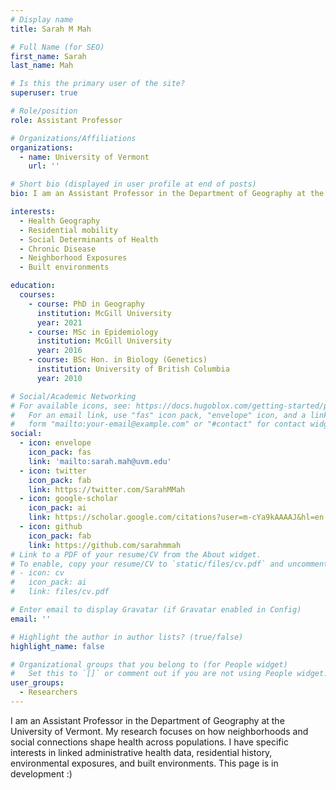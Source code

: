 ```yaml
---
# Display name
title: Sarah M Mah

# Full Name (for SEO)
first_name: Sarah
last_name: Mah

# Is this the primary user of the site?
superuser: true

# Role/position
role: Assistant Professor

# Organizations/Affiliations
organizations:
  - name: University of Vermont
    url: ''

# Short bio (displayed in user profile at end of posts)
bio: I am an Assistant Professor in the Department of Geography at the University of Vermont. My research focuses on how neighborhoods and social connections shape health across populations. I have specific interests in linked administrative health data, residential history, environmental exposures, and built environments. This page is in development :)

interests:
  - Health Geography
  - Residential mobility
  - Social Determinants of Health
  - Chronic Disease
  - Neighborhood Exposures
  - Built environments

education:
  courses:
    - course: PhD in Geography
      institution: McGill University
      year: 2021
    - course: MSc in Epidemiology
      institution: McGill University
      year: 2016
    - course: BSc Hon. in Biology (Genetics)
      institution: University of British Columbia
      year: 2010

# Social/Academic Networking
# For available icons, see: https://docs.hugoblox.com/getting-started/page-builder/#icons
#   For an email link, use "fas" icon pack, "envelope" icon, and a link in the
#   form "mailto:your-email@example.com" or "#contact" for contact widget.
social:
  - icon: envelope
    icon_pack: fas
    link: 'mailto:sarah.mah@uvm.edu'
  - icon: twitter
    icon_pack: fab
    link: https://twitter.com/SarahMMah
  - icon: google-scholar
    icon_pack: ai
    link: https://scholar.google.com/citations?user=m-cYa9kAAAAJ&hl=en
  - icon: github
    icon_pack: fab
    link: https://github.com/sarahmmah
# Link to a PDF of your resume/CV from the About widget.
# To enable, copy your resume/CV to `static/files/cv.pdf` and uncomment the lines below.
# - icon: cv
#   icon_pack: ai
#   link: files/cv.pdf

# Enter email to display Gravatar (if Gravatar enabled in Config)
email: ''

# Highlight the author in author lists? (true/false)
highlight_name: false

# Organizational groups that you belong to (for People widget)
#   Set this to `[]` or comment out if you are not using People widget.
user_groups:
  - Researchers
---
```


I am an Assistant Professor in the Department of Geography at the University of Vermont. My research focuses on how neighborhoods and social connections shape health across populations. I have specific interests in linked administrative health data, residential history, environmental exposures, and built environments. This page is in development :)
